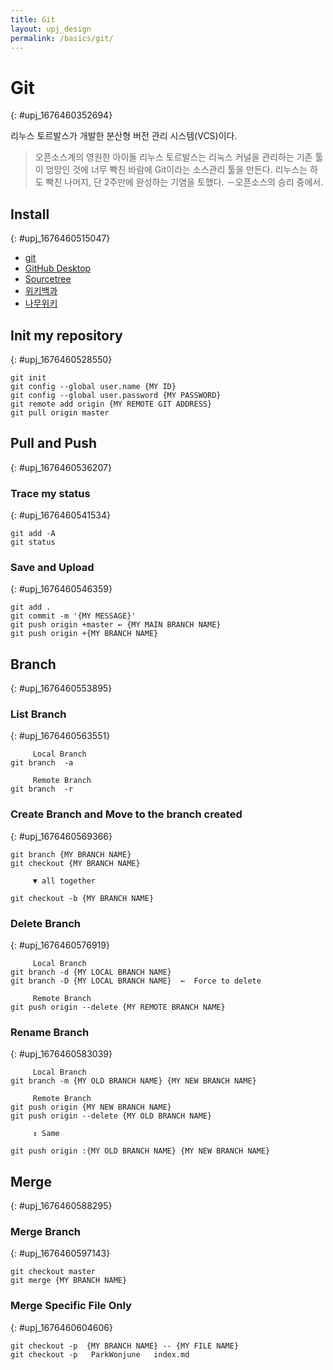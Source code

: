 ```yaml
---
title: Git
layout: upj_design
permalink: /basics/git/
---
```


# Git
{: #upj_1676460352694}

리누스 토르발스가 개발한 분산형 버전 관리 시스템(VCS)이다.

> 오픈소스계의 영원한 아이돌 리누스 토르발스는 리눅스 커널을 관리하는 기존 툴이 엉망인 것에 너무 빡친 바람에 Git이라는 소스관리 툴을 만든다. 리누스는 하도 빡친 나머지, 단 2주만에 완성하는 기염을 토했다.
> －오픈소스의 승리 중에서.

## Install
{: #upj_1676460515047}

- [git](https://git-scm.com/)
- [GitHub Desktop](https://desktop.github.com/)
- [Sourcetree](https://www.sourcetreeapp.com/)
- [위키백과](https://ko.wikipedia.org/wiki/%EA%B9%83_(%EC%86%8C%ED%94%84%ED%8A%B8%EC%9B%A8%EC%96%B4))
- [나무위키](https://namu.wiki/w/Git)

## Init my repository
{: #upj_1676460528550}

```shell
git init
git config --global user.name {MY ID}
git config --global user.password {MY PASSWORD}
git remote add origin {MY REMOTE GIT ADDRESS}
git pull origin master
```

## Pull and Push
{: #upj_1676460536207}

### Trace my status
{: #upj_1676460541534}

```shell
git add -A
git status
```

### Save and Upload
{: #upj_1676460546359}

```shell
git add .
git commit -m '{MY MESSAGE}'
git push origin +master ← {MY MAIN BRANCH NAME}
git push origin +{MY BRANCH NAME}
```

## Branch
{: #upj_1676460553895}

### List Branch
{: #upj_1676460563551}

```shell
     Local Branch
git branch  -a

     Remote Branch
git branch  -r
```

### Create Branch and Move to the branch created
{: #upj_1676460569366}

```shell
git branch {MY BRANCH NAME}
git checkout {MY BRANCH NAME}

     ▼ all together

git checkout -b {MY BRANCH NAME}
```

### Delete Branch
{: #upj_1676460576919}

```shell
     Local Branch
git branch -d {MY LOCAL BRANCH NAME}
git branch -D {MY LOCAL BRANCH NAME}  ←  Force to delete

     Remote Branch
git push origin --delete {MY REMOTE BRANCH NAME}
```

### Rename Branch
{: #upj_1676460583039}

```shell
     Local Branch
git branch -m {MY OLD BRANCH NAME} {MY NEW BRANCH NAME}

     Remote Branch
git push origin {MY NEW BRANCH NAME}
git push origin --delete {MY OLD BRANCH NAME}

     ↕ Same

git push origin :{MY OLD BRANCH NAME} {MY NEW BRANCH NAME}
```

## Merge
{: #upj_1676460588295}

### Merge Branch
{: #upj_1676460597143}

```shell
git checkout master
git merge {MY BRANCH NAME}
```

### Merge Specific File Only
{: #upj_1676460604606}

```shell
git checkout -p  {MY BRANCH NAME} -- {MY FILE NAME}
git checkout -p   ParkWonjune   index.md
```